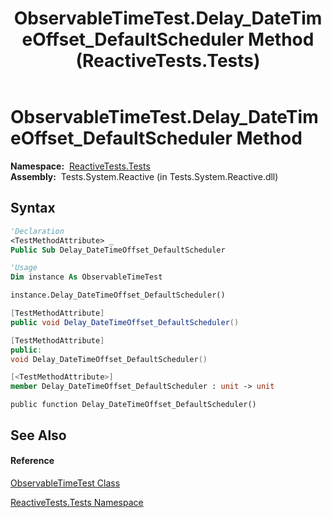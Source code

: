 ﻿---
title: ObservableTimeTest.Delay_DateTimeOffset_DefaultScheduler Method  (ReactiveTests.Tests)
TOCTitle: Delay_DateTimeOffset_DefaultScheduler Method
ms:assetid: M:ReactiveTests.Tests.ObservableTimeTest.Delay_DateTimeOffset_DefaultScheduler
ms:mtpsurl: https://msdn.microsoft.com/en-us/library/reactivetests.tests.observabletimetest.delay_datetimeoffset_defaultscheduler(v=VS.103)
ms:contentKeyID: 36619289
ms.date: 06/28/2011
mtps_version: v=VS.103
f1_keywords:
- ReactiveTests.Tests.ObservableTimeTest.Delay_DateTimeOffset_DefaultScheduler
dev_langs:
- CSharp
- JScript
- VB
- FSharp
- c++
---

# ObservableTimeTest.Delay\_DateTimeOffset\_DefaultScheduler Method

**Namespace:**  [ReactiveTests.Tests](hh289046\(v=vs.103\).md)  
**Assembly:**  Tests.System.Reactive (in Tests.System.Reactive.dll)

## Syntax

``` vb
'Declaration
<TestMethodAttribute> _
Public Sub Delay_DateTimeOffset_DefaultScheduler
```

``` vb
'Usage
Dim instance As ObservableTimeTest

instance.Delay_DateTimeOffset_DefaultScheduler()
```

``` csharp
[TestMethodAttribute]
public void Delay_DateTimeOffset_DefaultScheduler()
```

``` c++
[TestMethodAttribute]
public:
void Delay_DateTimeOffset_DefaultScheduler()
```

``` fsharp
[<TestMethodAttribute>]
member Delay_DateTimeOffset_DefaultScheduler : unit -> unit 
```

``` jscript
public function Delay_DateTimeOffset_DefaultScheduler()
```

## See Also

#### Reference

[ObservableTimeTest Class](hh315045\(v=vs.103\).md)

[ReactiveTests.Tests Namespace](hh289046\(v=vs.103\).md)

